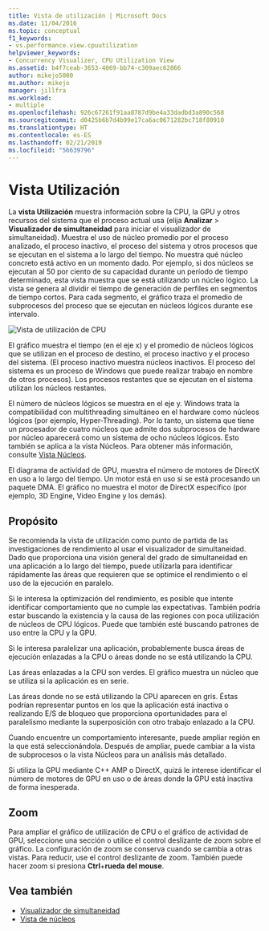 ```yaml
---
title: Vista de utilización | Microsoft Docs
ms.date: 11/04/2016
ms.topic: conceptual
f1_keywords:
- vs.performance.view.cpuutilization
helpviewer_keywords:
- Concurrency Visualizer, CPU Utilization View
ms.assetid: b4f7ceab-3653-4069-bb74-c309aec62866
author: mikejo5000
ms.author: mikejo
manager: jillfra
ms.workload:
- multiple
ms.openlocfilehash: 926c67261f91aa8787d9be4a33dadbd3a890c568
ms.sourcegitcommit: d0425b6b7d4b99e17ca6ac0671282bc718f80910
ms.translationtype: HT
ms.contentlocale: es-ES
ms.lasthandoff: 02/21/2019
ms.locfileid: "56639796"
---
```

# <a name="utilization-view"></a>Vista Utilización
La **vista Utilización** muestra información sobre la CPU, la GPU y otros recursos del sistema que el proceso actual usa (elija **Analizar** > **Visualizador de simultaneidad** para iniciar el visualizador de simultaneidad). Muestra el uso de núcleo promedio por el proceso analizado, el proceso inactivo, el proceso del sistema y otros procesos que se ejecutan en el sistema a lo largo del tiempo. No muestra qué núcleo concreto está activo en un momento dado. Por ejemplo, si dos núcleos se ejecutan al 50 por ciento de su capacidad durante un período de tiempo determinado, esta vista muestra que se está utilizando un núcleo lógico. La vista se genera al dividir el tiempo de generación de perfiles en segmentos de tiempo cortos. Para cada segmento, el gráfico traza el promedio de subprocesos del proceso que se ejecutan en núcleos lógicos durante ese intervalo.

 ![Vista de utilización de CPU](../profiling/media/vsts_ppacpuutil.png "VSTS_PPAcpuUtil")

 El gráfico muestra el tiempo (en el eje x) y el promedio de núcleos lógicos que se utilizan en el proceso de destino, el proceso inactivo y el proceso del sistema. (El proceso inactivo muestra núcleos inactivos. El proceso del sistema es un proceso de Windows que puede realizar trabajo en nombre de otros procesos). Los procesos restantes que se ejecutan en el sistema utilizan los núcleos restantes.

 El número de núcleos lógicos se muestra en el eje y. Windows trata la compatibilidad con multithreading simultáneo en el hardware como núcleos lógicos (por ejemplo, Hyper-Threading). Por lo tanto, un sistema que tiene un procesador de cuatro núcleos que admite dos subprocesos de hardware por núcleo aparecerá como un sistema de ocho núcleos lógicos. Esto también se aplica a la vista Núcleos. Para obtener más información, consulte [Vista Núcleos](../profiling/cores-view.md).

 El diagrama de actividad de GPU, muestra el número de motores de DirectX en uso a lo largo del tiempo.  Un motor está en uso si se está procesando un paquete DMA.  El gráfico no muestra el motor de DirectX específico (por ejemplo, 3D Engine, Video Engine y los demás).

## <a name="purpose"></a>Propósito
 Se recomienda la vista de utilización como punto de partida de las investigaciones de rendimiento al usar el visualizador de simultaneidad. Dado que proporciona una visión general del grado de simultaneidad en una aplicación a lo largo del tiempo, puede utilizarla para identificar rápidamente las áreas que requieren que se optimice el rendimiento o el uso de la ejecución en paralelo.

 Si le interesa la optimización del rendimiento, es posible que intente identificar comportamiento que no cumple las expectativas. También podría estar buscando la existencia y la causa de las regiones con poca utilización de núcleos de CPU lógicos. Puede que también esté buscando patrones de uso entre la CPU y la GPU.

 Si le interesa paralelizar una aplicación, probablemente busca áreas de ejecución enlazadas a la CPU o áreas donde no se está utilizando la CPU.

 Las áreas enlazadas a la CPU son verdes. El gráfico muestra un núcleo que se utiliza si la aplicación es en serie.

 Las áreas donde no se está utilizando la CPU aparecen en gris. Éstas podrían representar puntos en los que la aplicación está inactiva o realizando E/S de bloqueo que proporciona oportunidades para el paralelismo mediante la superposición con otro trabajo enlazado a la CPU.

 Cuando encuentre un comportamiento interesante, puede ampliar región en la que está seleccionándola. Después de ampliar, puede cambiar a la vista de subprocesos o la vista Núcleos para un análisis más detallado.

 Si utiliza la GPU mediante C++ AMP o DirectX, quizá le interese identificar el número de motores de GPU en uso o de áreas donde la GPU está inactiva de forma inesperada.

## <a name="zoom"></a>Zoom
 Para ampliar el gráfico de utilización de CPU o el gráfico de actividad de GPU, seleccione una sección o utilice el control deslizante de zoom sobre el gráfico. La configuración de zoom se conserva cuando se cambia a otras vistas. Para reducir, use el control deslizante de zoom. También puede hacer zoom si presiona **Ctrl**+**rueda del mouse**.

## <a name="see-also"></a>Vea también
- [Visualizador de simultaneidad](../profiling/concurrency-visualizer.md)
- [Vista de núcleos](../profiling/cores-view.md)